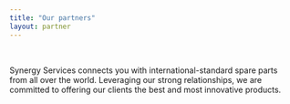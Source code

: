 ```yaml
---
title: "Our partners"
layout: partner
---
```


&nbsp;

Synergy Services connects you with international-standard spare parts from all over the world. Leveraging our strong relationships, we are committed to offering our clients the best and most innovative products.

